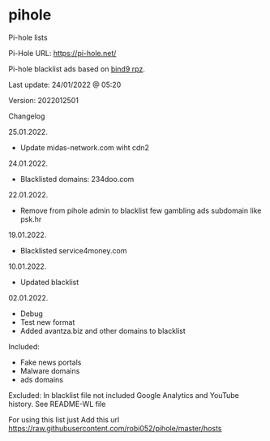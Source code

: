 # pihole
Pi-hole lists

Pi-Hole URL: https://pi-hole.net/

Pi-hole blacklist ads based on [bind9 rpz](https://github.com/robi052/bind9-rpz).

Last update: 24/01/2022 @ 05:20

Version: 2022012501

Changelog

25.01.2022.
- Update midas-network.com wiht cdn2

24.01.2022.
- Blacklisted domains: 234doo.com

22.01.2022.
- Remove from pihole admin to blacklist few gambling ads subdomain like psk.hr

19.01.2022.
- Blacklisted service4money.com

10.01.2022.
- Updated blacklist

02.01.2022.
- Debug
- Test new format 
- Added avantza.biz and other domains to blacklist

Included:
- Fake news portals
- Malware domains
- ads domains

Excluded:
In blacklist file not included Google Analytics and YouTube history. See README-WL file

For using this list just Add this url https://raw.githubusercontent.com/robi052/pihole/master/hosts
